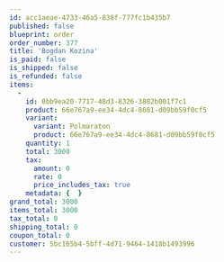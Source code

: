 ```yaml
---
id: acc1aeae-4733-46a5-838f-777fc1b435b7
published: false
blueprint: order
order_number: 377
title: 'Bogdan Kozina'
is_paid: false
is_shipped: false
is_refunded: false
items:
  -
    id: 0bb9ea20-7717-48d3-8326-3882b001f7c1
    product: 66e767a9-ee34-4dc4-8681-d09bb59f0cf5
    variant:
      variant: Polmaraton
      product: 66e767a9-ee34-4dc4-8681-d09bb59f0cf5
    quantity: 1
    total: 3000
    tax:
      amount: 0
      rate: 0
      price_includes_tax: true
    metadata: {  }
grand_total: 3000
items_total: 3000
tax_total: 0
shipping_total: 0
coupon_total: 0
customer: 5bc165b4-5bff-4d71-9464-1418b1493996
---
```

